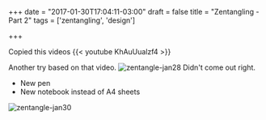 +++
date = "2017-01-30T17:04:11-03:00"
draft = false
title = "Zentangling - Part 2"
tags = ['zentangling', 'design']

+++

Copied this videos
{{< youtube KhAuUualzf4 >}}

Another try based on that video.
![zentangle-jan28](/images/blog/2017/zentangle-jan28.jpg)
Didn't come out right.


- New pen
- New notebook instead of A4 sheets


![zentangle-jan30](/images/blog/2017/zentangle-jan30.jpg)
